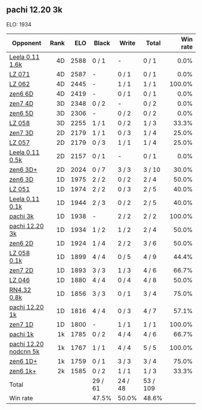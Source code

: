## pachi 12.20 3k ##

ELO: 1934

Opponent | Rank | ELO | Black | Write | Total | Win rate
---------|-----:|----:|-------|-------|-------|-------:
[Leela 0.11 1.6k](Leela%200.11%201.6k.md) | 4D | 2588 | 0 / 1 | - | 0 / 1 | 0.0%
[LZ 071](LZ%20071.md) | 4D | 2587 | - | 0 / 1 | 0 / 1 | 0.0%
[LZ 062](LZ%20062.md) | 4D | 2445 | - | 1 / 1 | 1 / 1 | 100.0%
[zen6 6D](zen6%206D.md) | 4D | 2419 | - | 0 / 1 | 0 / 1 | 0.0%
[zen7 4D](zen7%204D.md) | 3D | 2348 | 0 / 2 | - | 0 / 2 | 0.0%
[zen6 5D](zen6%205D.md) | 3D | 2306 | - | 0 / 2 | 0 / 2 | 0.0%
[LZ 058](LZ%20058.md) | 3D | 2255 | 1 / 1 | 0 / 2 | 1 / 3 | 33.3%
[zen7 3D](zen7%203D.md) | 2D | 2179 | 1 / 1 | 0 / 3 | 1 / 4 | 25.0%
[LZ 057](LZ%20057.md) | 2D | 2179 | 0 / 3 | 1 / 1 | 1 / 4 | 25.0%
[Leela 0.11 0.5k](Leela%200.11%200.5k.md) | 2D | 2157 | 0 / 1 | - | 0 / 1 | 0.0%
[zen6 3D+](zen6%203D+.md) | 2D | 2024 | 0 / 7 | 3 / 3 | 3 / 10 | 30.0%
[zen6 3D](zen6%203D.md) | 1D | 1975 | 2 / 2 | 0 / 2 | 2 / 4 | 50.0%
[LZ 051](LZ%20051.md) | 1D | 1974 | 2 / 2 | 0 / 3 | 2 / 5 | 40.0%
[Leela 0.11 0.1k](Leela%200.11%200.1k.md) | 1D | 1944 | 2 / 3 | 0 / 2 | 2 / 5 | 40.0%
[pachi 3k](pachi%203k.md) | 1D | 1938 | - | 2 / 2 | 2 / 2 | 100.0%
[pachi 12.20 3k](pachi%2012.20%203k.md) | 1D | 1934 | 1 / 2 | 1 / 2 | 2 / 4 | 50.0%
[zen6 2D](zen6%202D.md) | 1D | 1924 | 1 / 4 | 2 / 2 | 3 / 6 | 50.0%
[LZ 058 0.1k](LZ%20058%200.1k.md) | 1D | 1899 | 4 / 4 | 0 / 5 | 4 / 9 | 44.4%
[zen7 2D](zen7%202D.md) | 1D | 1893 | 3 / 3 | 1 / 3 | 4 / 6 | 66.7%
[LZ 046](LZ%20046.md) | 1D | 1880 | 4 / 4 | 0 / 4 | 4 / 8 | 50.0%
[RN4.32 0.8k](RN4.32%200.8k.md) | 1D | 1856 | 3 / 3 | 0 / 1 | 3 / 4 | 75.0%
[pachi 12.20 1k](pachi%2012.20%201k.md) | 1D | 1816 | 4 / 4 | 0 / 3 | 4 / 7 | 57.1%
[zen7 1D](zen7%201D.md) | 1D | 1800 | - | 1 / 1 | 1 / 1 | 100.0%
[pachi 1k](pachi%201k.md) | 1k | 1785 | 0 / 2 | 4 / 4 | 4 / 6 | 66.7%
[pachi 12.20 nodcnn 5k](pachi%2012.20%20nodcnn%205k.md) | 1k | 1767 | 1 / 1 | 4 / 4 | 5 / 5 | 100.0%
[zen6 1D+](zen6%201D+.md) | 1k | 1759 | 0 / 1 | 3 / 3 | 3 / 4 | 75.0%
[zen6 1k+](zen6%201k+.md) | 2k | 1585 | 0 / 2 | 1 / 1 | 1 / 3 | 33.3%
Total | | | 29 / 61 | 24 / 48 | 53 / 109 | 
Win rate| | | 47.5% | 50.0% | 48.6% | 
